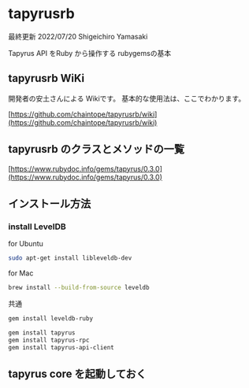 # tapyrusrb

最終更新 2022/07/20 Shigeichiro Yamasaki

Tapyrus API をRuby から操作する rubygemsの基本

## tapyrusrb WiKi

開発者の安土さんによる Wikiです。
基本的な使用法は、ここでわかります。

[https://github.com/chaintope/tapyrusrb/wiki](https://github.com/chaintope/tapyrusrb/wiki)

## tapyrusrb のクラスとメソッドの一覧

[https://www.rubydoc.info/gems/tapyrus/0.3.0](https://www.rubydoc.info/gems/tapyrus/0.3.0)

## インストール方法

###  install LevelDB

for Ubuntu

```bash
sudo apt-get install libleveldb-dev
```

for Mac

```bash
brew install --build-from-source leveldb
```

共通

```bash
gem install leveldb-ruby
```

```bash
gem install tapyrus
gem install tapyrus-rpc
gem install tapyrus-api-client
```

## tapyrus core を起動しておく

